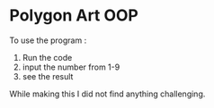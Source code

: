 # Polygon Art OOP
To use the program :
1. Run the code
2. input the number from 1-9
3. see the result

While making this I did not find anything challenging.
